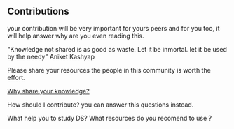 
## Contributions

your contribution will be very important for yours peers and for you too, it will help answer why are you even reading this.

"Knowledge not shared is as good as waste. Let it be inmortal. let it be used by the needy"
Aniket Kashyap

Please share your resources the people in this community is worth the effort.

[Why share your knowledge?](https://www.linkedin.com/pulse/why-share-your-knowledge-stan-garfield)


How should I contribute?
you can answer this questions instead.

What help you to study DS?
What resources do you recomend to use ?


